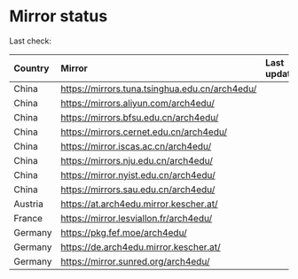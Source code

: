 <script src="./time.js"></script>
# Mirror status
Last check: <script type="text/javascript">localize(1705173239.757589);</script>

|Country|Mirror|Last update|
|:------|:-----|:----------|
|China|https://mirrors.tuna.tsinghua.edu.cn/arch4edu/|<script type="text/javascript">localize(1705127471);</script>|
|China|https://mirrors.aliyun.com/arch4edu/|<script type="text/javascript">localize(1705127471);</script>|
|China|https://mirrors.bfsu.edu.cn/arch4edu/|<script type="text/javascript">localize(1705127471);</script>|
|China|https://mirrors.cernet.edu.cn/arch4edu/|<script type="text/javascript">localize(1705127471);</script>|
|China|https://mirror.iscas.ac.cn/arch4edu/|<script type="text/javascript">localize(1705127471);</script>|
|China|https://mirrors.nju.edu.cn/arch4edu/|<script type="text/javascript">localize(1705084969);</script>|
|China|https://mirror.nyist.edu.cn/arch4edu/|<script type="text/javascript">localize(1705127471);</script>|
|China|https://mirrors.sau.edu.cn/arch4edu/|<script type="text/javascript">localize(1705127471);</script>|
|Austria|https://at.arch4edu.mirror.kescher.at/|<script type="text/javascript">localize(1705127471);</script>|
|France|https://mirror.lesviallon.fr/arch4edu/|<script type="text/javascript">localize(1705127471);</script>|
|Germany|https://pkg.fef.moe/arch4edu/|<script type="text/javascript">localize(1705127471);</script>|
|Germany|https://de.arch4edu.mirror.kescher.at/|<script type="text/javascript">localize(1705127471);</script>|
|Germany|https://mirror.sunred.org/arch4edu/|<script type="text/javascript">localize(1705127471);</script>|

<script src="./tablefilter/tablefilter.js"></script>
<script src="./table.js"></script>